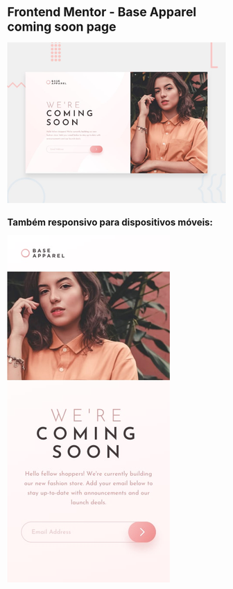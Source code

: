 # Frontend Mentor - Base Apparel coming soon page

![Design preview for the Base Apparel coming soon page coding challenge](./design/desktop-preview.jpg)

## Também responsivo para dispositivos móveis:

![alt text](design/mobile-design.jpg)
